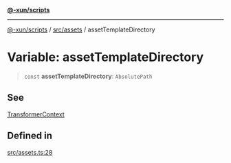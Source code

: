 [**@-xun/scripts**](../../../README.md)

***

[@-xun/scripts](../../../README.md) / [src/assets](../README.md) / assetTemplateDirectory

# Variable: assetTemplateDirectory

> `const` **assetTemplateDirectory**: `AbsolutePath`

## See

[TransformerContext](../type-aliases/TransformerContext.md)

## Defined in

[src/assets.ts:28](https://github.com/Xunnamius/xscripts/blob/2521de366121a50ffeca631b4ec62db9c60657e5/src/assets.ts#L28)

